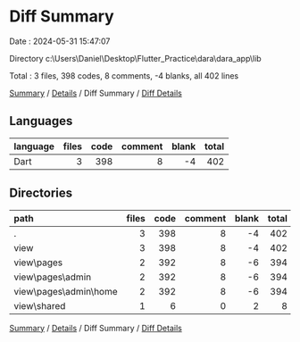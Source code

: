 # Diff Summary

Date : 2024-05-31 15:47:07

Directory c:\\Users\\Daniel\\Desktop\\Flutter_Practice\\dara\\dara_app\\lib

Total : 3 files,  398 codes, 8 comments, -4 blanks, all 402 lines

[Summary](results.md) / [Details](details.md) / Diff Summary / [Diff Details](diff-details.md)

## Languages
| language | files | code | comment | blank | total |
| :--- | ---: | ---: | ---: | ---: | ---: |
| Dart | 3 | 398 | 8 | -4 | 402 |

## Directories
| path | files | code | comment | blank | total |
| :--- | ---: | ---: | ---: | ---: | ---: |
| . | 3 | 398 | 8 | -4 | 402 |
| view | 3 | 398 | 8 | -4 | 402 |
| view\\pages | 2 | 392 | 8 | -6 | 394 |
| view\\pages\\admin | 2 | 392 | 8 | -6 | 394 |
| view\\pages\\admin\\home | 2 | 392 | 8 | -6 | 394 |
| view\\shared | 1 | 6 | 0 | 2 | 8 |

[Summary](results.md) / [Details](details.md) / Diff Summary / [Diff Details](diff-details.md)